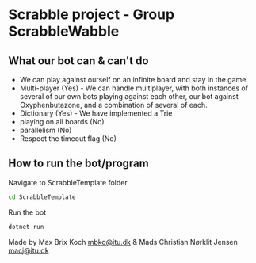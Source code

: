 # Scrabble project - Group ScrabbleWabble
## What our bot can & can't do
- We can play against ourself on an infinite board and stay in the game.
- Multi-player (Yes) - We can handle multiplayer, with both instances of several of our own bots playing against each other, our bot against Oxyphenbutazone, and a combination of several of each. 
- Dictionary (Yes) - We have implemented a Trie
- playing on all boards (No)
- parallelism (No)
- Respect the timeout flag (No)

## How to run the bot/program
Navigate to ScrabbleTemplate folder
```sh
cd ScrabbleTemplate
```
Run the bot
```sh
dotnet run
```

Made by Max Brix Koch <mbko@itu.dk> & Mads Christian Nørklit Jensen <macj@itu.dk>